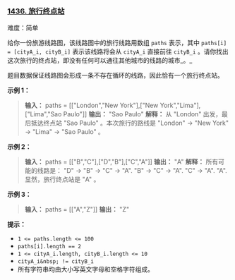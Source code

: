 ### [1436\. 旅行终点站](https://leetcode.cn/problems/destination-city/)

难度：简单

给你一份旅游线路图，该线路图中的旅行线路用数组 `paths` 表示，其中 `paths[i] = [cityA_i, cityB_i]` 表示该线路将会从 `cityA_i` 直接前往 `cityB_i` 。请你找出这次旅行的终点站，即没有任何可以通往其他城市的线路的城市_。_

题目数据保证线路图会形成一条不存在循环的线路，因此恰有一个旅行终点站。

**示例 1：**

> **输入：** paths = \[["London","New York"],["New York","Lima"],["Lima","Sao Paulo"]]
> **输出：** "Sao Paulo" 
> **解释：** 从 "London" 出发，最后抵达终点站 "Sao Paulo" 。本次旅行的路线是 "London" -> "New York" -> "Lima" -> "Sao Paulo" 。

**示例 2：**

> **输入：** paths = \[["B","C"],["D","B"],["C","A"]]
> **输出：** "A"
> **解释：** 所有可能的线路是：
> "D" -> "B" -> "C" -> "A".
> "B" -> "C" -> "A".
> "C" -> "A".
> "A".
> 显然，旅行终点站是 "A" 。

**示例 3：**

> **输入：** paths = \[["A","Z"]]
> **输出：** "Z"

**提示：**

- `1 <= paths.length <= 100`
- `paths[i].length == 2`
- `1 <= cityA_i.length, cityB_i.length <= 10`
- `cityA_i&nbsp; != cityB_i`
- 所有字符串均由大小写英文字母和空格字符组成。
